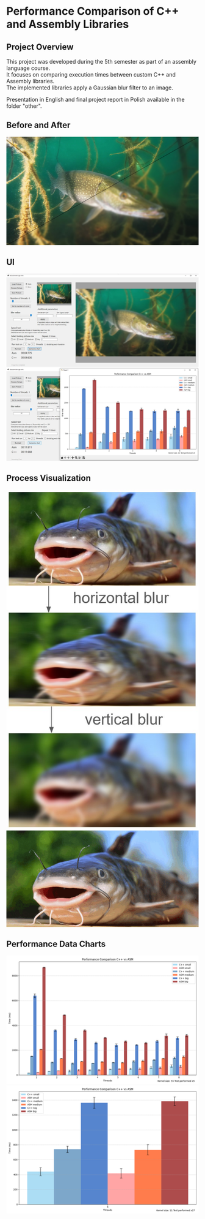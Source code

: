 # Performance Comparison of C++ and Assembly Libraries  

## Project Overview  
This project was developed during the 5th semester as part of an assembly language course.  
It focuses on comparing execution times between custom C++ and Assembly libraries.  
The implemented libraries apply a Gaussian blur filter to an image.

Presentation in English and final project report in Polish available in the folder "other".

## **Before and After**  
![Before and After Gaussian Blur](other/images/input-outputSzcupak27r.jpg)  

## **UI** 
![UI-ss](other/images/UI-ss1.jpg)
![UI-ss-chart](other/images/UI-ss2-chartv2.jpg)

## **Process Visualization**  
![Gaussian Blur Process](other/images/sem5-proj-ja-ss1.jpg)  
![Visualization](other/images/blur_animation_v2.gif)  

## **Performance Data Charts**  
![Chart 1](other/charts/1-8-kolorki-SMALL_MEDIUM_BIG_dll_times_bar.png) 
![Chart 2](other/charts/kolorki-SMALL_MEDIUM_BIG_dll_times_bar.png)   
